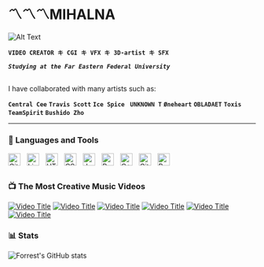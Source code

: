 # 〽️〽️〽️MIHALNA
![Alt Text](https://i.giphy.com/media/v1.Y2lkPTc5MGI3NjExNDhjNnU5NHlscmVlOGVoc3JvY2o5ZTIwMTl0cWhkaXIycXlpM3F5dyZlcD12MV9pbnRlcm5hbF9naWZfYnlfaWQmY3Q9Zw/tzs9PFQ2Gcn4wTKxhy/giphy-downsized-large.gif)


**`VIDEO CREATOR キ CGI キ VFX キ 3D-artist キ SFX  `**

***`Studying at the Far Eastern Federal University  `***
##
I have collaborated with many artists such as:

**` Central Cee `** **` Travis Scott `** **` Ice Spice `** **` UNKNOWN T`** **` Øneheart `** **` OBLADAET `** **` Toxis `** **` TeamSpirit `** **` Bushido Zho `**

---

### 🧰 Languages and Tools
<img align="left" alt="Git" width="25px" style="padding-right:10px;" src="https://cdn.jsdelivr.net/gh/devicons/devicon/icons/git/git-original.svg" />
<img align="left" alt="Linux" width="25px" style="padding-right:10px;" src="https://cdn.jsdelivr.net/gh/devicons/devicon/icons/linux/linux-original.svg" />
<img align="left" alt="HTML" width="25px" style="padding-right:10px;" src="https://cdn.jsdelivr.net/gh/devicons/devicon/icons/html5/html5-plain.svg" />
<img align="left" alt="CSS" width="25px" style="padding-right:10px;" src="https://cdn.jsdelivr.net/gh/devicons/devicon/icons/css3/css3-plain.svg" />
<img align="left" alt="JavaScript" width="25px" style="padding-right:10px;" src="https://cdn.jsdelivr.net/gh/devicons/devicon/icons/javascript/javascript-plain.svg" />
<img align="left" alt="Python" width="25px" style="padding-right:10px;" src="https://cdn.jsdelivr.net/gh/devicons/devicon/icons/python/python-plain.svg" />
<img align="left" alt="C++" width="25px" style="padding-right:10px;" src="https://cdn.jsdelivr.net/gh/devicons/devicon/icons/cplusplus/cplusplus-line.svg" />
<img align="left" alt="GitHub" width="25px" style="padding-right:10px;" src="https://cdn.jsdelivr.net/gh/devicons/devicon/icons/github/github-original.svg" />
<img align="left" alt="Bash" width="25px" style="padding-right:10px;" src="https://cdn.jsdelivr.net/gh/devicons/devicon/icons/bash/bash-original.svg" />
<br />


#

### 📺 The Most Creative Music Videos

[![Video Title](https://img.youtube.com/vi/JRF_sdTXpGw/0.jpg)](https://www.youtube.com/watch?v=JRF_sdTXpGw)
[![Video Title](https://img.youtube.com/vi/nSHF67v781g/0.jpg)](https://www.youtube.com/watch?v=nSHF67v781g)
[![Video Title](https://img.youtube.com/vi/bavb-bMBVno/0.jpg)](https://www.youtube.com/watch?v=bavb-bMBVno)
[![Video Title](https://img.youtube.com/vi/N2neoYs8niw/0.jpg)](https://www.youtube.com/watch?v=N2neoYs8niw)
[![Video Title](https://img.youtube.com/vi/7E74efrdSyw/0.jpg)](https://www.youtube.com/watch?v=7E74efrdSyw)
[![Video Title](https://img.youtube.com/vi/d_1i4GdDIMg/0.jpg)](https://www.youtube.com/watch?v=d_1i4GdDIMg)


### 📊 Stats

![Forrest's GitHub stats](https://github-readme-stats.vercel.app/api?username=mihalnaqq&show_icons=true&theme=gruvbox)



